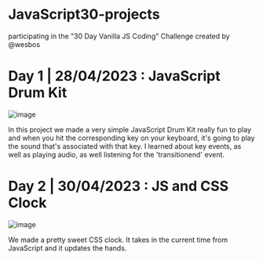 # JavaScript30-projects
participating in the "30 Day Vanilla JS Coding" Challenge created by @wesbos 

# Day 1 | 28/04/2023 : JavaScript Drum Kit 

![image](https://user-images.githubusercontent.com/80466006/235305569-67122d5d-4e20-48ce-bf7a-ee7451136854.png)


In this project we made a very simple JavaScript Drum Kit really fun to play and when you hit the corresponding key on your keyboard, it's going to play the sound that's associated with that key. I learned about key events, as well as playing audio, as well listening for the 'transitionend' event.

# Day 2 | 30/04/2023 : JS and CSS Clock 

![image](https://user-images.githubusercontent.com/80466006/235352764-d73f79a7-6696-497d-ac5a-11166b81cef1.png)


We made a pretty sweet CSS clock. It takes in the current time from JavaScript and it updates the hands.
